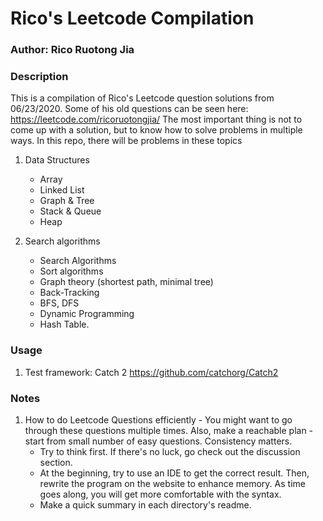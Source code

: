 # Rico's Leetcode Compilation

### Author: Rico Ruotong Jia

### Description
This is a compilation of Rico's Leetcode question solutions from 06/23/2020. Some of his old questions can be seen here: https://leetcode.com/ricoruotongjia/
The most important thing is not to come up with a solution, but to know how to solve problems in multiple ways. 
In this repo, there will be problems in these topics 
1. Data Structures
    - Array
    - Linked List
    - Graph & Tree
    - Stack & Queue
    - Heap

2. Search algorithms 
    - Search Algorithms
    - Sort algorithms
    - Graph theory (shortest path, minimal tree)
    - Back-Tracking 
    - BFS, DFS 
    - Dynamic Programming
    - Hash Table.  

### Usage
1. Test framework: Catch 2
https://github.com/catchorg/Catch2


### Notes
1. How to do Leetcode Questions efficiently - You might want to go through these questions multiple times. Also, make a reachable plan - start from small number of easy questions.
Consistency matters.    
    - Try to think first. If there's no luck, go check out the discussion section. 
    - At the beginning, try to use an IDE to get the correct result. Then, rewrite the program on the website to enhance memory. As time goes along, you will get more comfortable with the syntax. 
    - Make a quick summary in each directory's readme. 
    



